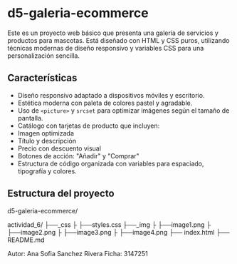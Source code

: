 # d5-galeria-ecommerce
Este es un proyecto web básico que presenta una galería de servicios y productos para mascotas. Está diseñado con HTML y CSS puros, utilizando técnicas modernas de diseño responsivo y variables CSS para una personalización sencilla.

## Características

- Diseño responsivo adaptado a dispositivos móviles y escritorio.
- Estética moderna con paleta de colores pastel y agradable.
- Uso de `<picture>` y `srcset` para optimizar imágenes según el tamaño de pantalla.
- Catálogo con tarjetas de producto que incluyen:
- Imagen optimizada
- Título y descripción
- Precio con descuento visual
- Botones de acción: "Añadir" y "Comprar"
- Estructura de código organizada con variables para espaciado, tipografía y colores.

## Estructura del proyecto

d5-galeria-ecommerce/

actividad_6/ 
├──_css 
├ ├──styles.css 
├──_img 
├ ├──image1.png 
├ ├──image2.png 
├ ├──image3.png 
├ ├──image4.png 
├── index.html 
├── README.md

Autor: Ana Sofia Sanchez Rivera
Ficha: 3147251